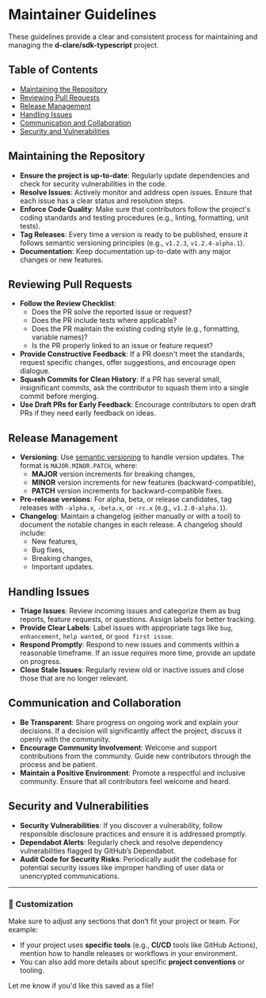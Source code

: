 # Maintainer Guidelines

These guidelines provide a clear and consistent process for maintaining and managing the **d-clare/sdk-typescript** project.

## Table of Contents

- [Maintaining the Repository](#maintaining-the-repository)
- [Reviewing Pull Requests](#reviewing-pull-requests)
- [Release Management](#release-management)
- [Handling Issues](#handling-issues)
- [Communication and Collaboration](#communication-and-collaboration)
- [Security and Vulnerabilities](#security-and-vulnerabilities)

## Maintaining the Repository

- **Ensure the project is up-to-date**: Regularly update dependencies and check for security vulnerabilities in the code.
- **Resolve Issues**: Actively monitor and address open issues. Ensure that each issue has a clear status and resolution steps.
- **Enforce Code Quality**: Make sure that contributors follow the project's coding standards and testing procedures (e.g., linting, formatting, unit tests).
- **Tag Releases**: Every time a version is ready to be published, ensure it follows semantic versioning principles (e.g., `v1.2.3`, `v1.2.4-alpha.1`).
- **Documentation**: Keep documentation up-to-date with any major changes or new features.

## Reviewing Pull Requests

- **Follow the Review Checklist**:
  - Does the PR solve the reported issue or request?
  - Does the PR include tests where applicable?
  - Does the PR maintain the existing coding style (e.g., formatting, variable names)?
  - Is the PR properly linked to an issue or feature request?
- **Provide Constructive Feedback**: If a PR doesn't meet the standards, request specific changes, offer suggestions, and encourage open dialogue.
- **Squash Commits for Clean History**: If a PR has several small, insignificant commits, ask the contributor to squash them into a single commit before merging.
- **Use Draft PRs for Early Feedback**: Encourage contributors to open draft PRs if they need early feedback on ideas.

## Release Management

- **Versioning**: Use [semantic versioning](https://semver.org/) to handle version updates. The format is `MAJOR.MINOR.PATCH`, where:
  - **MAJOR** version increments for breaking changes,
  - **MINOR** version increments for new features (backward-compatible),
  - **PATCH** version increments for backward-compatible fixes.
- **Pre-release versions**: For alpha, beta, or release candidates, tag releases with `-alpha.x`, `-beta.x`, or `-rc.x` (e.g., `v1.2.0-alpha.1`).
- **Changelog**: Maintain a changelog (either manually or with a tool) to document the notable changes in each release. A changelog should include:
  - New features,
  - Bug fixes,
  - Breaking changes,
  - Important updates.

## Handling Issues

- **Triage Issues**: Review incoming issues and categorize them as bug reports, feature requests, or questions. Assign labels for better tracking.
- **Provide Clear Labels**: Label issues with appropriate tags like `bug`, `enhancement`, `help wanted`, or `good first issue`.
- **Respond Promptly**: Respond to new issues and comments within a reasonable timeframe. If an issue requires more time, provide an update on progress.
- **Close Stale Issues**: Regularly review old or inactive issues and close those that are no longer relevant.

## Communication and Collaboration

- **Be Transparent**: Share progress on ongoing work and explain your decisions. If a decision will significantly affect the project, discuss it openly with the community.
- **Encourage Community Involvement**: Welcome and support contributions from the community. Guide new contributors through the process and be patient.
- **Maintain a Positive Environment**: Promote a respectful and inclusive community. Ensure that all contributors feel welcome and heard.

## Security and Vulnerabilities

- **Security Vulnerabilities**: If you discover a vulnerability, follow responsible disclosure practices and ensure it is addressed promptly.
- **Dependabot Alerts**: Regularly check and resolve dependency vulnerabilities flagged by GitHub’s Dependabot.
- **Audit Code for Security Risks**: Periodically audit the codebase for potential security issues like improper handling of user data or unencrypted communications.

---

### 📌 Customization
Make sure to adjust any sections that don’t fit your project or team. For example:
- If your project uses **specific tools** (e.g., **CI/CD** tools like GitHub Actions), mention how to handle releases or workflows in your environment.
- You can also add more details about specific **project conventions** or tooling.

Let me know if you'd like this saved as a file!
